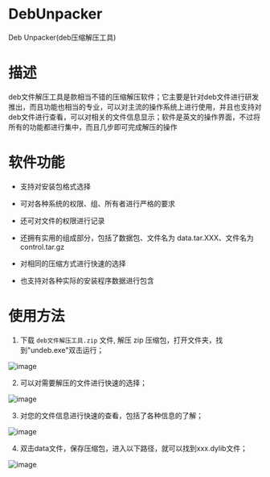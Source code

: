 # DebUnpacker
Deb Unpacker(deb压缩解压工具)


# 描述
deb文件解压工具是款相当不错的压缩解压软件；它主要是针对deb文件进行研发推出，而且功能也相当的专业，可以对主流的操作系统上进行使用，并且也支持对deb文件进行查看，可以对相关的文件信息显示；软件是英文的操作界面，不过将所有的功能都进行集中，而且几步即可完成解压的操作

# 软件功能
- 支持对安装包格式选择

- 可对各种系统的权限、组、所有者进行严格的要求

- 还可对文件的权限进行记录

- 还拥有实用的组成部分，包括了数据包、文件名为 data.tar.XXX、文件名为 control.tar.gz

- 对相同的压缩方式进行快速的选择

- 也支持对各种实际的安装程序数据进行包含


# 使用方法
1. 下载 ` deb文件解压工具.zip ` 文件, 解压 zip 压缩包，打开文件夹，找到"undeb.exe"双击运行；

  ![image](https://user-images.githubusercontent.com/94276146/173215107-6d87a943-44c0-4f7c-9d40-f6edbe5371c8.png)
  
2. 可以对需要解压的文件进行快速的选择；

  ![image](https://user-images.githubusercontent.com/94276146/173215146-3fd4a730-b35e-4bcf-a9d5-3ae05c631321.png)
  
3. 对您的文件信息进行快速的查看，包括了各种信息的了解；

  ![image](https://user-images.githubusercontent.com/94276146/173215167-91b41e28-7988-4b6e-a804-c894106731ad.png)
  
4. 双击data文件，保存压缩包，进入以下路径，就可以找到xxx.dylib文件；

  ![image](https://user-images.githubusercontent.com/94276146/173215190-8d0f4114-eeb1-4452-b89a-7f6b9ea97a58.png)
  
  
  

